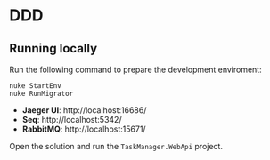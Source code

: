 # DDD

## Running locally

Run the following command to prepare the development enviroment:

```
nuke StartEnv
nuke RunMigrator
```

- **Jaeger UI**: http://localhost:16686/
- **Seq**: http://localhost:5342/
- **RabbitMQ**: http://localhost:15671/

Open the solution and run the `TaskManager.WebApi` project.


